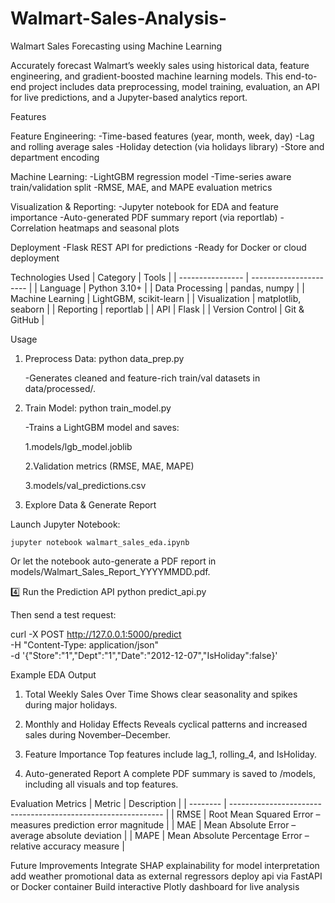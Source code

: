 # Walmart-Sales-Analysis-
Walmart Sales Forecasting using Machine Learning

Accurately forecast Walmart’s weekly sales using historical data, feature engineering, and gradient-boosted machine learning models.
This end-to-end project includes data preprocessing, model training, evaluation, an API for live predictions, and a Jupyter-based analytics report.

Features

Feature Engineering:
  -Time-based features (year, month, week, day)
  -Lag and rolling average sales
  -Holiday detection (via holidays library)
  -Store and department encoding

Machine Learning:
  -LightGBM regression model
  -Time-series aware train/validation split
  -RMSE, MAE, and MAPE evaluation metrics

Visualization & Reporting:
  -Jupyter notebook for EDA and feature importance
  -Auto-generated PDF summary report (via reportlab)
  -Correlation heatmaps and seasonal plots

Deployment
  -Flask REST API for predictions
  -Ready for Docker or cloud deployment

Technologies Used
| Category         | Tools                  |
| ---------------- | ---------------------- |
| Language         | Python 3.10+           |
| Data Processing  | pandas, numpy          |
| Machine Learning | LightGBM, scikit-learn |
| Visualization    | matplotlib, seaborn    |
| Reporting        | reportlab              |
| API              | Flask                  |
| Version Control  | Git & GitHub           |

Usage
1. Preprocess Data:
   python data_prep.py

     -Generates cleaned and feature-rich train/val datasets in data/processed/.

2. Train Model:
           python train_model.py
   
   -Trains a LightGBM model and saves:

      1.models/lgb_model.joblib

      2.Validation metrics (RMSE, MAE, MAPE)

      3.models/val_predictions.csv

4. Explore Data & Generate Report

Launch Jupyter Notebook:

    jupyter notebook walmart_sales_eda.ipynb


Or let the notebook auto-generate a PDF report in models/Walmart_Sales_Report_YYYYMMDD.pdf.

4️⃣ Run the Prediction API
python predict_api.py


Then send a test request:

curl -X POST http://127.0.0.1:5000/predict \
     -H "Content-Type: application/json" \
     -d '{"Store":"1","Dept":"1","Date":"2012-12-07","IsHoliday":false}'


Example EDA Output

1. Total Weekly Sales Over Time
Shows clear seasonality and spikes during major holidays.

2. Monthly and Holiday Effects
Reveals cyclical patterns and increased sales during November–December.

3. Feature Importance
Top features include lag_1, rolling_4, and IsHoliday.

4. Auto-generated Report
A complete PDF summary is saved to /models, including all visuals and top features.

Evaluation Metrics 
| Metric   | Description                                                   |
| -------- | ------------------------------------------------------------- |
| RMSE | Root Mean Squared Error – measures prediction error magnitude |
| MAE  | Mean Absolute Error – average absolute deviation              |
| MAPE | Mean Absolute Percentage Error – relative accuracy measure    |

Future Improvements 
Integrate SHAP explainability for model interpretation 
add weather promotional data as external regressors 
deploy api via FastAPI or Docker container 
Build interactive Plotly dashboard for live analysis


